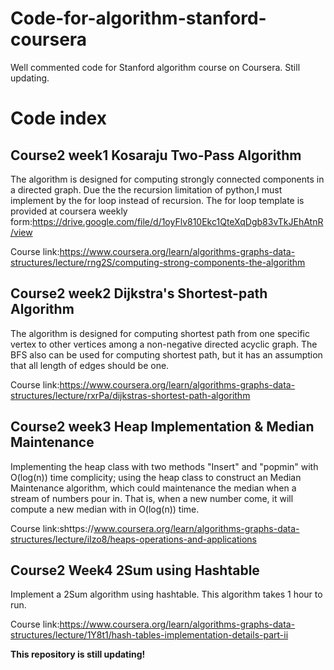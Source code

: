 # Code-for-algorithm-stanford-coursera

Well commented code for Stanford algorithm course on Coursera. Still updating.

# Code index

## Course2 week1 Kosaraju Two-Pass Algorithm
The algorithm is designed for computing strongly connected components in a directed graph. Due the the recursion limitation of python,I must implement by the for loop instead of recursion. The for loop template is provided at coursera weekly form:https://drive.google.com/file/d/1oyFlv810Ekc1QteXqDgb83vTkJEhAtnR/view

Course link:https://www.coursera.org/learn/algorithms-graphs-data-structures/lecture/rng2S/computing-strong-components-the-algorithm


## Course2 week2 Dijkstra's Shortest-path Algorithm
The algorithm is designed for computing shortest path from one specific vertex to other vertices among a non-negative directed acyclic graph. The BFS also can be used for computing shortest path, but it has an assumption that all length of edges should be one.

Course link:https://www.coursera.org/learn/algorithms-graphs-data-structures/lecture/rxrPa/dijkstras-shortest-path-algorithm


## Course2 week3 Heap Implementation & Median Maintenance
Implementing the heap class with two methods "Insert" and "popmin" with O(log(n)) time complicity; using the heap class to construct an Median Maintenance algorithm, which could maintenance the median when a stream of numbers pour in. That is, when a new number come, it will compute a new median with in O(log(n)) time.

Course link:shttps://www.coursera.org/learn/algorithms-graphs-data-structures/lecture/iIzo8/heaps-operations-and-applications


## Course2 Week4 2Sum using Hashtable
Implement a 2Sum algorithm using hashtable. This algorithm takes 1 hour to run.

Course link:https://www.coursera.org/learn/algorithms-graphs-data-structures/lecture/1Y8t1/hash-tables-implementation-details-part-ii


**This repository is still updating!**
